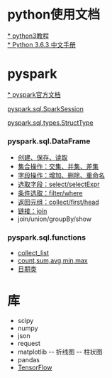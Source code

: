 # python使用文档
[* python3教程](https://www.runoob.com/python3/python3-tutorial.html)  
[* Python 3.6.3 中文手册](https://www.runoob.com/manual/pythontutorial3/docs/html/)

# pyspark
[* pyspark官方文档](http://spark.apache.org/docs/latest/api/python/pyspark.sql.html)  

[pyspark.sql.SparkSession](https://github.com/xiaoshe/docs/blob/master/python/pyspark/SparkSession.md)

[pyspark.sql.types.StructType](https://github.com/xiaoshe/docs/blob/master/python/pyspark/StructType.md)

### pyspark.sql.DataFrame
- [创建、保存、读取](https://github.com/xiaoshe/docs/blob/master/python/pyspark/DataFrame.md)
- [集合操作：交集、并集、差集](https://github.com/xiaoshe/docs/blob/master/python/pyspark/df_set.md)
- [字段操作：增加、删除、重命名](https://github.com/xiaoshe/docs/blob/master/python/pyspark/df_column.md)
- [选取字段：select/selectExpr](https://github.com/xiaoshe/docs/blob/master/python/pyspark/df_select.md)
- [条件选取：filter/where](https://github.com/xiaoshe/docs/blob/master/python/pyspark/df_filter.md)
- [返回元组：collect/first/head](https://github.com/xiaoshe/docs/blob/master/python/pyspark/df_collect.md)
- [链接：join](https://github.com/xiaoshe/docs/blob/master/python/pyspark/df_join.md)
- join/union/groupBy/show

### pyspark.sql.functions
- [collect_list](https://github.com/xiaoshe/docs/blob/master/python/pyspark/f_collect_list.md)
- [count,sum,avg,min,max](https://github.com/xiaoshe/docs/blob/master/python/pyspark/f_avg.md)
- [日期类](https://github.com/xiaoshe/docs/blob/master/python/pyspark/f_date.md)

# 库
- scipy
- numpy
- json
- request
- matplotlib
-- 折线图
-- 柱状图
- pandas
- [TensorFlow](https://tf.wiki/zh/mlstudyjam.html)
